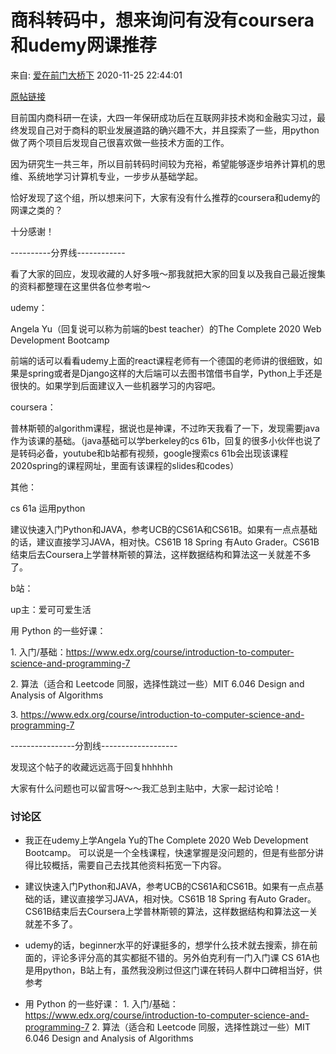 # 商科转码中，想来询问有没有coursera和udemy网课推荐

来自: [爱在前门大桥下](https://www.douban.com/people/178401863/) 2020-11-25 22:44:01

[原帖链接](https://www.douban.com/group/topic/202441958/?_i=7378240FQMtshO)

目前国内商科研一在读，大四一年保研成功后在互联网非技术岗和金融实习过，最终发现自己对于商科的职业发展道路的确兴趣不大，并且探索了一些，用python做了两个项目后发现自己很喜欢做一些技术方面的工作。

因为研究生一共三年，所以目前转码时间较为充裕，希望能够逐步培养计算机的思维、系统地学习计算机专业，一步步从基础学起。

恰好发现了这个组，所以想来问下，大家有没有什么推荐的coursera和udemy的网课之类的？

十分感谢！

----------分界线------------

看了大家的回应，发现收藏的人好多哦～那我就把大家的回复以及我自己最近搜集的资料都整理在这里供各位参考啦～

udemy：

Angela Yu（回复说可以称为前端的best teacher）的The Complete 2020 Web Development Bootcamp

前端的话可以看看udemy上面的react课程老师有一个德国的老师讲的很细致，如果是spring或者是Django这样的大后端可以去图书馆借书自学，Python上手还是很快的。如果学到后面建议入一些机器学习的内容吧。

coursera：

普林斯顿的algorithm课程，据说也是神课，不过昨天我看了一下，发现需要java作为该课的基础。（java基础可以学berkeley的cs 61b，回复的很多小伙伴也说了是转码必备，youtube和b站都有视频，google搜索cs 61b会出现该课程2020spring的课程网址，里面有该课程的slides和codes）

其他：

cs 61a 运用python

建议快速入门Python和JAVA，参考UCB的CS61A和CS61B。如果有一点点基础的话，建议直接学习JAVA，相对快。CS61B 18 Spring 有Auto Grader。CS61B结束后去Coursera上学普林斯顿的算法，这样数据结构和算法这一关就差不多了。

b站：

up主：爱可可爱生活

用 Python 的一些好课：

1\. 入门/基础：https://www.edx.org/course/introduction-to-computer-science-and-programming-7

2\. 算法（适合和 Leetcode 同服，选择性跳过一些）MIT 6.046 Design and Analysis of Algorithms

3\. https://www.edx.org/course/introduction-to-computer-science-and-programming-7

----------------分割线-------------------

发现这个帖子的收藏远远高于回复hhhhhh

大家有什么问题也可以留言呀～～我汇总到主贴中，大家一起讨论哈！

### 讨论区

- 我正在udemy上学Angela Yu的The Complete 2020 Web Development Bootcamp。 可以说是一个全栈课程，快速掌握是没问题的，但是有些部分讲得比较概括，需要自己去找其他资料拓宽一下内容。
    
 - 建议快速入门Python和JAVA，参考UCB的CS61A和CS61B。如果有一点点基础的话，建议直接学习JAVA，相对快。CS61B 18 Spring 有Auto Grader。CS61B结束后去Coursera上学普林斯顿的算法，这样数据结构和算法这一关就差不多了。
    
- udemy的话，beginner水平的好课挺多的，想学什么技术就去搜索，排在前面的，评论多评分高的其实都挺不错的。另外伯克利有一门入门课 CS 61A也是用python，B站上有，虽然我没刷过但这门课在转码人群中口碑相当好，供参考
- 用 Python 的一些好课： 1. 入门/基础：https://www.edx.org/course/introduction-to-computer-science-and-programming-7 2\. 算法（适合和 Leetcode 同服，选择性跳过一些）MIT 6.046 Design and Analysis of Algorithms
    
